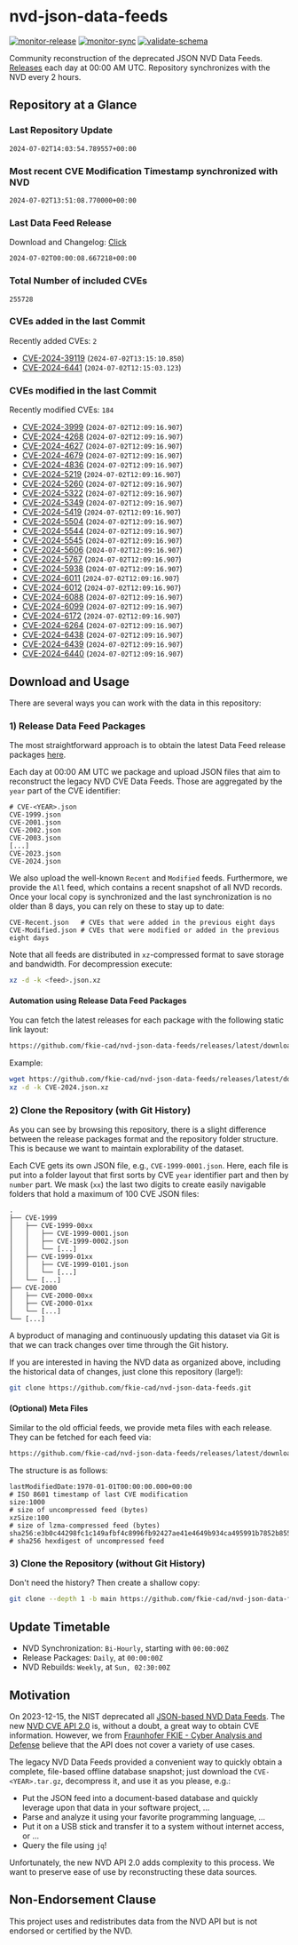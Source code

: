 # nvd-json-data-feeds

[![monitor-release](https://github.com/fkie-cad/nvd-json-data-feeds/actions/workflows/monitor_release.yml/badge.svg)](https://github.com/fkie-cad/nvd-json-data-feeds/actions/workflows/monitor_release.yml)
[![monitor-sync](https://github.com/fkie-cad/nvd-json-data-feeds/actions/workflows/monitor_sync.yml/badge.svg)](https://github.com/fkie-cad/nvd-json-data-feeds/actions/workflows/monitor_sync.yml)
[![validate-schema](https://github.com/fkie-cad/nvd-json-data-feeds/actions/workflows/validate_schema.yml/badge.svg)](https://github.com/fkie-cad/nvd-json-data-feeds/actions/workflows/validate_schema.yml)

Community reconstruction of the deprecated JSON NVD Data Feeds.
[Releases](https://github.com/fkie-cad/nvd-json-data-feeds/releases/latest) each day at 00:00 AM UTC.
Repository synchronizes with the NVD every 2 hours.

## Repository at a Glance

### Last Repository Update

```plain
2024-07-02T14:03:54.789557+00:00
```

### Most recent CVE Modification Timestamp synchronized with NVD

```plain
2024-07-02T13:51:08.770000+00:00
```

### Last Data Feed Release

Download and Changelog: [Click](https://github.com/fkie-cad/nvd-json-data-feeds/releases/latest)

```plain
2024-07-02T00:00:08.667218+00:00
```

### Total Number of included CVEs

```plain
255728
```

### CVEs added in the last Commit

Recently added CVEs: `2`

- [CVE-2024-39119](CVE-2024/CVE-2024-391xx/CVE-2024-39119.json) (`2024-07-02T13:15:10.850`)
- [CVE-2024-6441](CVE-2024/CVE-2024-64xx/CVE-2024-6441.json) (`2024-07-02T12:15:03.123`)


### CVEs modified in the last Commit

Recently modified CVEs: `184`

- [CVE-2024-3999](CVE-2024/CVE-2024-39xx/CVE-2024-3999.json) (`2024-07-02T12:09:16.907`)
- [CVE-2024-4268](CVE-2024/CVE-2024-42xx/CVE-2024-4268.json) (`2024-07-02T12:09:16.907`)
- [CVE-2024-4627](CVE-2024/CVE-2024-46xx/CVE-2024-4627.json) (`2024-07-02T12:09:16.907`)
- [CVE-2024-4679](CVE-2024/CVE-2024-46xx/CVE-2024-4679.json) (`2024-07-02T12:09:16.907`)
- [CVE-2024-4836](CVE-2024/CVE-2024-48xx/CVE-2024-4836.json) (`2024-07-02T12:09:16.907`)
- [CVE-2024-5219](CVE-2024/CVE-2024-52xx/CVE-2024-5219.json) (`2024-07-02T12:09:16.907`)
- [CVE-2024-5260](CVE-2024/CVE-2024-52xx/CVE-2024-5260.json) (`2024-07-02T12:09:16.907`)
- [CVE-2024-5322](CVE-2024/CVE-2024-53xx/CVE-2024-5322.json) (`2024-07-02T12:09:16.907`)
- [CVE-2024-5349](CVE-2024/CVE-2024-53xx/CVE-2024-5349.json) (`2024-07-02T12:09:16.907`)
- [CVE-2024-5419](CVE-2024/CVE-2024-54xx/CVE-2024-5419.json) (`2024-07-02T12:09:16.907`)
- [CVE-2024-5504](CVE-2024/CVE-2024-55xx/CVE-2024-5504.json) (`2024-07-02T12:09:16.907`)
- [CVE-2024-5544](CVE-2024/CVE-2024-55xx/CVE-2024-5544.json) (`2024-07-02T12:09:16.907`)
- [CVE-2024-5545](CVE-2024/CVE-2024-55xx/CVE-2024-5545.json) (`2024-07-02T12:09:16.907`)
- [CVE-2024-5606](CVE-2024/CVE-2024-56xx/CVE-2024-5606.json) (`2024-07-02T12:09:16.907`)
- [CVE-2024-5767](CVE-2024/CVE-2024-57xx/CVE-2024-5767.json) (`2024-07-02T12:09:16.907`)
- [CVE-2024-5938](CVE-2024/CVE-2024-59xx/CVE-2024-5938.json) (`2024-07-02T12:09:16.907`)
- [CVE-2024-6011](CVE-2024/CVE-2024-60xx/CVE-2024-6011.json) (`2024-07-02T12:09:16.907`)
- [CVE-2024-6012](CVE-2024/CVE-2024-60xx/CVE-2024-6012.json) (`2024-07-02T12:09:16.907`)
- [CVE-2024-6088](CVE-2024/CVE-2024-60xx/CVE-2024-6088.json) (`2024-07-02T12:09:16.907`)
- [CVE-2024-6099](CVE-2024/CVE-2024-60xx/CVE-2024-6099.json) (`2024-07-02T12:09:16.907`)
- [CVE-2024-6172](CVE-2024/CVE-2024-61xx/CVE-2024-6172.json) (`2024-07-02T12:09:16.907`)
- [CVE-2024-6264](CVE-2024/CVE-2024-62xx/CVE-2024-6264.json) (`2024-07-02T12:09:16.907`)
- [CVE-2024-6438](CVE-2024/CVE-2024-64xx/CVE-2024-6438.json) (`2024-07-02T12:09:16.907`)
- [CVE-2024-6439](CVE-2024/CVE-2024-64xx/CVE-2024-6439.json) (`2024-07-02T12:09:16.907`)
- [CVE-2024-6440](CVE-2024/CVE-2024-64xx/CVE-2024-6440.json) (`2024-07-02T12:09:16.907`)


## Download and Usage

There are several ways you can work with the data in this repository:

### 1) Release Data Feed Packages

The most straightforward approach is to obtain the latest Data Feed release packages [here](https://github.com/fkie-cad/nvd-json-data-feeds/releases/latest).

Each day at 00:00 AM UTC we package and upload JSON files that aim to reconstruct the legacy NVD CVE Data Feeds.
Those are aggregated by the `year` part of the CVE identifier:

```
# CVE-<YEAR>.json
CVE-1999.json
CVE-2001.json
CVE-2002.json
CVE-2003.json
[...]
CVE-2023.json
CVE-2024.json
```

We also upload the well-known `Recent` and `Modified` feeds.
Furthermore, we provide the `All` feed, which contains a recent snapshot of all NVD records.
Once your local copy is synchronized and the last synchronization is no older than 8 days, you can rely on these to stay up to date:

```plain
CVE-Recent.json   # CVEs that were added in the previous eight days
CVE-Modified.json # CVEs that were modified or added in the previous eight days
```

Note that all feeds are distributed in `xz`-compressed format to save storage and bandwidth.
For decompression execute:

```sh
xz -d -k <feed>.json.xz
```

#### Automation using Release Data Feed Packages

You can fetch the latest releases for each package with the following static link layout:

```sh
https://github.com/fkie-cad/nvd-json-data-feeds/releases/latest/download/CVE-<YEAR>.json.xz
```

Example:

```sh
wget https://github.com/fkie-cad/nvd-json-data-feeds/releases/latest/download/CVE-2024.json.xz
xz -d -k CVE-2024.json.xz
```

### 2) Clone the Repository (with Git History)

As you can see by browsing this repository, there is a slight difference between the release packages format and the repository folder structure.
This is because we want to maintain explorability of the dataset.

Each CVE gets its own JSON file, e.g., `CVE-1999-0001.json`.
Here, each file is put into a folder layout that first sorts by CVE `year` identifier part and then by `number` part.
We mask (`xx`) the last two digits to create easily navigable folders that hold a maximum of 100 CVE JSON files:

```plain
.
├── CVE-1999
│   ├── CVE-1999-00xx
│   │   ├── CVE-1999-0001.json
│   │   ├── CVE-1999-0002.json
│   │   └── [...]
│   ├── CVE-1999-01xx
│   │   ├── CVE-1999-0101.json
│   │   └── [...]
│   └── [...]
├── CVE-2000
│   ├── CVE-2000-00xx
│   ├── CVE-2000-01xx
│   └── [...]
└── [...]
```

A byproduct of managing and continuously updating this dataset via Git is that we can track changes over time through the Git history.

If you are interested in having the NVD data as organized above, including the historical data of changes, just clone this repository (large!):

```sh
git clone https://github.com/fkie-cad/nvd-json-data-feeds.git
```

#### (Optional) Meta Files

Similar to the old official feeds, we provide meta files with each release. They can be fetched for each feed via:

```sh
https://github.com/fkie-cad/nvd-json-data-feeds/releases/latest/download/CVE-<YEAR>.meta
```

The structure is as follows:

```plain
lastModifiedDate:1970-01-01T00:00:00.000+00:00                          # ISO 8601 timestamp of last CVE modification
size:1000                                                               # size of uncompressed feed (bytes)
xzSize:100                                                              # size of lzma-compressed feed (bytes)
sha256:e3b0c44298fc1c149afbf4c8996fb92427ae41e4649b934ca495991b7852b855 # sha256 hexdigest of uncompressed feed
```

### 3) Clone the Repository (without Git History)

Don't need the history? Then create a shallow copy:

```sh
git clone --depth 1 -b main https://github.com/fkie-cad/nvd-json-data-feeds.git
```


## Update Timetable

* NVD Synchronization: `Bi-Hourly`, starting with `00:00:00Z`
* Release Packages: `Daily`, at `00:00:00Z`
* NVD Rebuilds: `Weekly`, at `Sun, 02:30:00Z`


## Motivation

On 2023-12-15, the NIST deprecated all [JSON-based NVD Data Feeds](https://nvd.nist.gov/vuln/data-feeds#divRetirementBanner-1).
The new [NVD CVE API 2.0](https://nvd.nist.gov/developers/vulnerabilities) is, without a doubt, a great way to obtain CVE information.
However, we from [Fraunhofer FKIE - Cyber Analysis and Defense](https://www.fkie.fraunhofer.de/en/departments/cad.html) believe that the API does not cover a variety of use cases.

The legacy NVD Data Feeds provided a convenient way to quickly obtain a complete, file-based offline database snapshot; just download the `CVE-<YEAR>.tar.gz`, decompress it, and use it as you please, e.g.:

- Put the JSON feed into a document-based database and quickly leverage upon that data in your software project, ...
- Parse and analyze it using your favorite programming language, ...
- Put it on a USB stick and transfer it to a system without internet access, or ...
- Query the file using `jq`!

Unfortunately, the new NVD API 2.0 adds complexity to this process.
We want to preserve ease of use by reconstructing these data sources.

## Non-Endorsement Clause

This project uses and redistributes data from the NVD API but is not endorsed or certified by the NVD.
